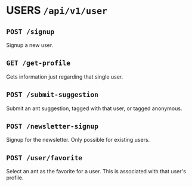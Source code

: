 # USERS `/api/v1/user`

## `POST /signup`

Signup a new user.

## `GET /get-profile`

Gets information just regarding that single user.

## `POST /submit-suggestion`

Submit an ant suggestion, tagged with that user, or tagged anonymous.

## `POST /newsletter-signup`

Signup for the newsletter. Only possible for existing users.

## `POST /user/favorite`

Select an ant as the favorite for a user. This is associated with that user's
profile.
